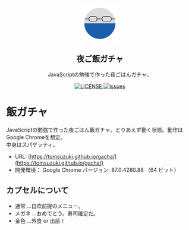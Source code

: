 <p align="center">
 <img width="100px" src="https://raw.githubusercontent.com/TomSuzuki/gacha/main/img/capsule_2.png" align="center" alt="Icon" />
 <h2 align="center">夜ご飯ガチャ</h2>
 <p align="center">JavaScriptの勉強で作った夜ごはんガチャ。</p>
</p>

 <p align="center">
  <a href="https://github.com/anuraghazra/github-readme-stats/actions">
    <img alt="LICENSE" src="http://img.shields.io/badge/license-MIT-blue.svg?style=flat" />
  </a>
  <a href="https://github.com/anuraghazra/github-readme-stats/issues">
    <img alt="Issues" src="https://img.shields.io/github/issues/TomSuzuki/gacha?color=0088ff" />
  </a>
</p>



# 飯ガチャ
JavaScriptの勉強で作った夜ごはん飯ガチャ。とりあえず動く状態。動作はGoogle Chromeを想定。  
中身はスパゲッティ。
  
- URL: [https://tomsuzuki.github.io/gacha/](https://tomsuzuki.github.io/gacha/)
- 開発環境： Google Chrome バージョン: 87.0.4280.88 （64 ビット）

## カプセルについて
- 通常 ...自炊前提のメニュー。
- メガネ ...おめでとう。寿司確定だ。
- 金色 ...外食 or 出前！
